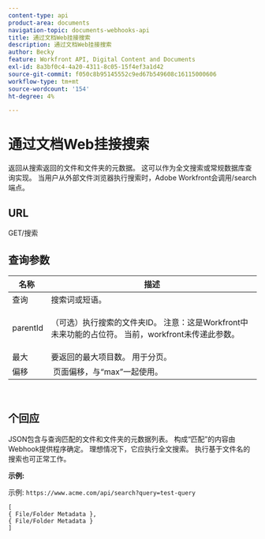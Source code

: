 ```yaml
---
content-type: api
product-area: documents
navigation-topic: documents-webhooks-api
title: 通过文档Web挂接搜索
description: 通过文档Web挂接搜索
author: Becky
feature: Workfront API, Digital Content and Documents
exl-id: 8a3bf0c4-4a20-4311-8c05-15f4ef3a1d42
source-git-commit: f050c8b95145552c9ed67b549608c16115000606
workflow-type: tm+mt
source-wordcount: '154'
ht-degree: 4%

---
```


# 通过文档Web挂接搜索

返回从搜索返回的文件和文件夹的元数据。 这可以作为全文搜索或常规数据库查询实现。 当用户从外部文件浏览器执行搜索时，Adobe Workfront会调用/search端点。

## URL

GET/搜索

## 查询参数

<table style="table-layout:auto"> 
 <col> 
 <col> 
 <thead> 
  <tr> 
   <th>名称 </th> 
   <th>描述</th> 
  </tr> 
 </thead> 
 <tbody> 
  <tr> 
   <td>查询</td> 
   <td>搜索词或短语。</td> 
  </tr> 
  <tr> 
   <td>parentId</td> 
   <td> <p>（可选）执行搜索的文件夹ID。 注意：这是Workfront中未来功能的占位符。 当前，workfront未传递此参数。 </p> </td> 
  </tr> 
  <tr> 
   <td>最大 </td> 
   <td>要返回的最大项目数。 用于分页。</td> 
  </tr> 
  <tr> 
   <td>偏移</td> 
   <td> 页面偏移，与“max”一起使用。</td> 
  </tr> 
 </tbody> 
</table>

 

## 个回应

JSON包含与查询匹配的文件和文件夹的元数据列表。 构成“匹配”的内容由Webhook提供程序确定。 理想情况下，它应执行全文搜索。 执行基于文件名的搜索也可正常工作。

**示例:**

示例:  `https://www.acme.com/api/search?query=test-query`

```
[ 
{ File/Folder Metadata },
{ File/Folder Metadata } 
]
```
